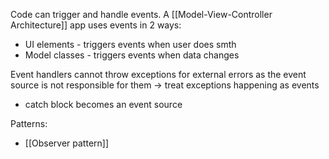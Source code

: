 Code can trigger and handle events. A [[Model-View-Controller Architecture]] app uses events in 2 ways:
- UI elements - triggers events when user does smth
- Model classes - triggers events when data changes


Event handlers cannot throw exceptions for external errors as the event source is not responsible for them -> treat exceptions happening as events
- catch block becomes an event source

Patterns:
- [[Observer pattern]]
